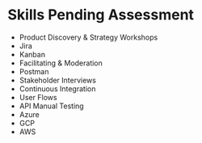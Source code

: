 # Skills Pending Assessment

* Product Discovery & Strategy Workshops
* Jira
* Kanban
* Facilitating & Moderation
* Postman
* Stakeholder Interviews
* Continuous Integration
* User Flows
* API Manual Testing
* Azure
* GCP
* AWS